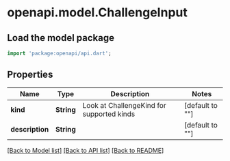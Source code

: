 # openapi.model.ChallengeInput

## Load the model package
```dart
import 'package:openapi/api.dart';
```

## Properties
Name | Type | Description | Notes
------------ | ------------- | ------------- | -------------
**kind** | **String** | Look at ChallengeKind for supported kinds | [default to &quot;&quot;]
**description** | **String** |  | [default to &quot;&quot;]

[[Back to Model list]](../README.md#documentation-for-models) [[Back to API list]](../README.md#documentation-for-api-endpoints) [[Back to README]](../README.md)


